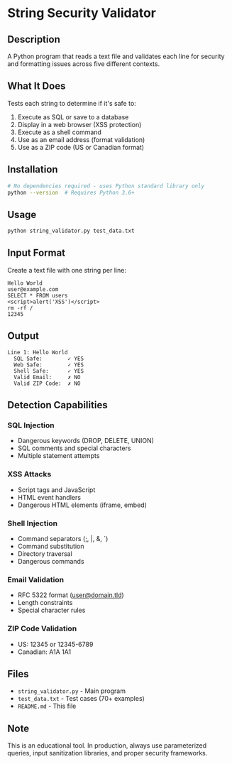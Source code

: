 # String Security Validator

## Description
A Python program that reads a text file and validates each line for security and formatting issues across five different contexts.

## What It Does
Tests each string to determine if it's safe to:
1. Execute as SQL or save to a database
2. Display in a web browser (XSS protection)
3. Execute as a shell command
4. Use as an email address (format validation)
5. Use as a ZIP code (US or Canadian format)

## Installation
```bash
# No dependencies required - uses Python standard library only
python --version  # Requires Python 3.6+
```

## Usage
```bash
python string_validator.py test_data.txt
```

## Input Format
Create a text file with one string per line:
```text
Hello World
user@example.com
SELECT * FROM users
<script>alert('XSS')</script>
rm -rf /
12345
```

## Output
```
Line 1: Hello World
  SQL Safe:        ✓ YES
  Web Safe:        ✓ YES
  Shell Safe:      ✓ YES
  Valid Email:     ✗ NO
  Valid ZIP Code:  ✗ NO
```

## Detection Capabilities

### SQL Injection
- Dangerous keywords (DROP, DELETE, UNION)
- SQL comments and special characters
- Multiple statement attempts

### XSS Attacks
- Script tags and JavaScript
- HTML event handlers
- Dangerous HTML elements (iframe, embed)

### Shell Injection
- Command separators (;, |, &, `)
- Command substitution
- Directory traversal
- Dangerous commands

### Email Validation
- RFC 5322 format (user@domain.tld)
- Length constraints
- Special character rules

### ZIP Code Validation
- US: 12345 or 12345-6789
- Canadian: A1A 1A1

## Files
- `string_validator.py` - Main program
- `test_data.txt` - Test cases (70+ examples)
- `README.md` - This file

## Note
This is an educational tool. In production, always use parameterized queries, input sanitization libraries, and proper security frameworks.